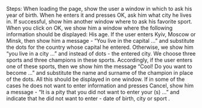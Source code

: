 Steps: When loading the page, show the user a window in which to ask his year of birth. When he enters it and presses OK, ask him what city he lives in. If successful, show him another window where to ask his favorite sport. When you click on OK, we show him a window where the following information should be displayed: His age. If the user enters Kyiv, Moscow or Minsk, then show him a message - “You live in the capital ...” and substitute the dots for the country whose capital he entered. Otherwise, we show him “you live in a city ...” and instead of dots - the entered city. We choose three sports and three champions in these sports. Accordingly, if the user enters one of these sports, then we show him the message “Cool! Do you want to become ...” and substitute the name and surname of the champion in place of the dots. All this should be displayed in one window. If in some of the cases he does not want to enter information and presses Cancel, show him a message - “It is a pity that you did not want to enter your (s) ...” and indicate that he did not want to enter - date of birth, city or sport .